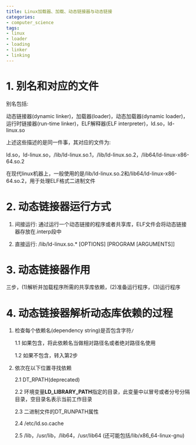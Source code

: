 ```yaml
---
title: Linux加载器、加载、动态链接器与动态链接
categories:
- computer_science
tags:
- linux
- loader
- loading
- linker
- linking
---
```


# 1. 别名和对应的文件

别名包括:

动态链接器(dynamic linker)，加载器(loader)，动态加载器(dynamic loader)，运行时链接器(run-time linker)，ELF解释器(ELF interpreter)，ld.so，ld-linux.so

上述这些描述的是同一件事，其对应的文件为:

ld.so，ld-linux.so，/lib/ld-linux.so.1，/lib/ld-linux.so.2，/lib64/ld-linux-x86-64.so.2

在现代linux机器上，一般使用的是/lib/ld-linux.so.2和/lib64/ld-linux-x86-64.so.2，用于处理ELF格式二进制文件

# 2. 动态链接器运行方式

1. 间接运行: 通过运行一个动态链接的程序或者共享库，ELF文件会将动态链接器存放在.interp段中

2. 直接运行: /lib/ld-linux.so.*  [OPTIONS] [PROGRAM [ARGUMENTS]]

# 3. 动态链接器作用

三步，(1)解析并加载程序所需的共享库依赖，(2)准备运行程序，(3)运行程序

# 4. 动态链接器解析动态库依赖的过程

1. 检查每个依赖名(dependency string)是否包含字符`/`

    1.1 如果包含，将此依赖名当做相对路径名或者绝对路径名使用

    1.2 如果不包含，转入第2步

2. 依次在以下位置寻找依赖

    2.1 DT_RPATH(deprecated)

    2.2 环境变量**LD_LIBRARY_PATH**指定的目录，此变量中以冒号或者分号分隔目录，空目录名表示当前工作目录

    2.3 二进制文件的DT_RUNPATH属性

    2.4 /etc/ld.so.cache

    2.5 /lib，/usr/lib，/lib64，/usr/lib64 (还可能包括/lib/x86_64-linux-gnu)